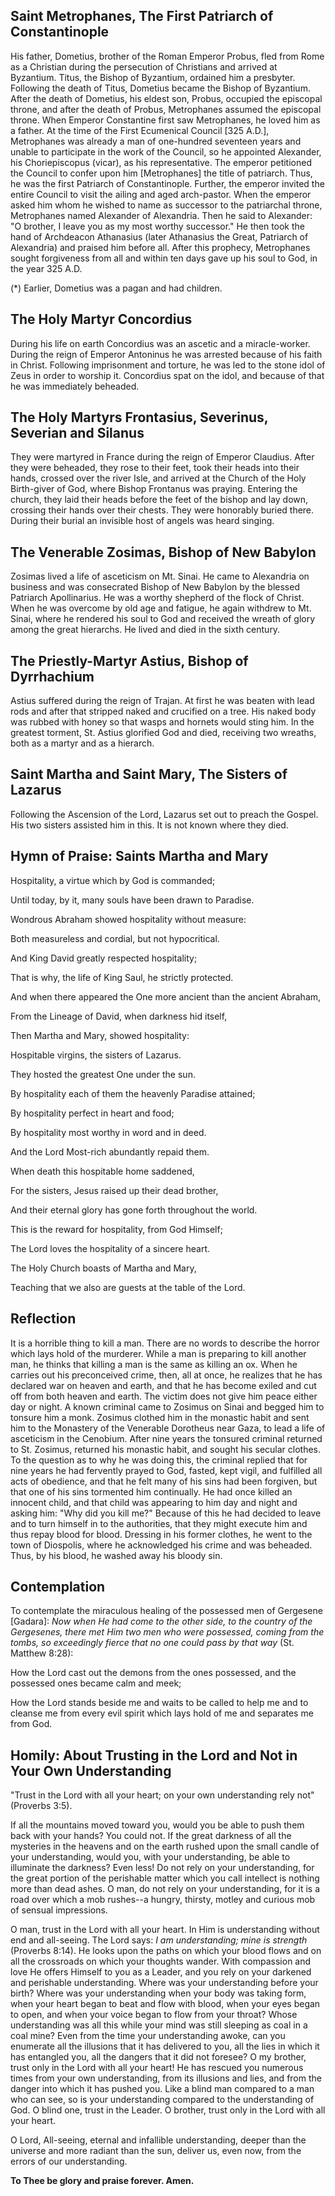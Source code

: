 ## Saint Metrophanes, The First Patriarch of Constantinople

His father, Dometius, brother of the Roman Emperor Probus, fled from Rome as a Christian during the persecution of Christians and arrived at Byzantium. Titus, the Bishop of Byzantium, ordained him a presbyter. Following the death of Titus, Dometius became the Bishop of Byzantium. After the death of Dometius, his eldest son, Probus, occupied the episcopal throne, and after the death of Probus, Metrophanes assumed the episcopal throne. When Emperor Constantine first saw Metrophanes, he loved him as a father. At the time of the First Ecumenical Council [325 A.D.], Metrophanes was already a man of one-hundred seventeen years and unable to participate in the work of the Council, so he appointed Alexander, his Choriepiscopus (vicar), as his representative. The emperor petitioned the Council to confer upon him [Metrophanes] the title of patriarch. Thus, he was the first Patriarch of Constantinople. Further, the emperor invited the entire Council to visit the ailing and aged arch-pastor. When the emperor asked him whom he wished to name as successor to the patriarchal throne, Metrophanes named Alexander of Alexandria. Then he said to Alexander: "O brother, I leave you as my most worthy successor." He then took the hand of Archdeacon Athanasius (later Athanasius the Great, Patriarch of Alexandria) and praised him before all. After this prophecy, Metrophanes sought forgiveness from all and within ten days gave up his soul to God, in the year 325 A.D.

(*) Earlier, Dometius was a pagan and had children.

## The Holy Martyr Concordius

During his life on earth Concordius was an ascetic and a miracle-worker. During the reign of Emperor Antoninus he was arrested because of his faith in Christ. Following imprisonment and torture, he was led to the stone idol of Zeus in order to worship it. Concordius spat on the idol, and because of that he was immediately beheaded.

## The Holy Martyrs Frontasius, Severinus, Severian and Silanus

They were martyred in France during the reign of Emperor Claudius. After they were beheaded, they rose to their feet, took their heads into their hands, crossed over the river Isle, and arrived at the Church of the Holy Birth-giver of God, where Bishop Frontanus was praying. Entering the church, they laid their heads before the feet of the bishop and lay down, crossing their hands over their chests. They were honorably buried there. During their burial an invisible host of angels was heard singing.

## The Venerable Zosimas, Bishop of New Babylon

Zosimas lived a life of asceticism on Mt. Sinai. He came to Alexandria on business and was consecrated Bishop of New Babylon by the blessed Patriarch Apollinarius. He was a worthy shepherd of the flock of Christ. When he was overcome by old age and fatigue, he again withdrew to Mt. Sinai, where he rendered his soul to God and received the wreath of glory among the great hierarchs. He lived and died in the sixth century.

## The Priestly-Martyr Astius, Bishop of Dyrrhachium

Astius suffered during the reign of Trajan. At first he was beaten with lead rods and after that stripped naked and crucified on a tree. His naked body was rubbed with honey so that wasps and hornets would sting him. In the greatest torment, St. Astius glorified God and died, receiving two wreaths, both as a martyr and as a hierarch.

## Saint Martha and Saint Mary, The Sisters of Lazarus

Following the Ascension of the Lord, Lazarus set out to preach the Gospel. His two sisters assisted him in this. It is not known where they died.


## Hymn of Praise: Saints Martha and Mary

Hospitality, a virtue which by God is commanded; 

Until today, by it, many souls have been drawn to Paradise. 

Wondrous Abraham showed hospitality without measure: 

Both measureless and cordial, but not hypocritical. 

And King David greatly respected hospitality; 

That is why, the life of King Saul, he strictly protected. 

And when there appeared the One more ancient than the ancient Abraham, 

From the Lineage of David, when darkness hid itself, 

Then Martha and Mary, showed hospitality: 

Hospitable virgins, the sisters of Lazarus. 

They hosted the greatest One under the sun. 

By hospitality each of them the heavenly Paradise attained; 

By hospitality perfect in heart and food; 

By hospitality most worthy in word and in deed. 

And the Lord Most-rich abundantly repaid them. 

When death this hospitable home saddened, 

For the sisters, Jesus raised up their dead brother, 

And their eternal glory has gone forth throughout the world. 

This is the reward for hospitality, from God Himself; 

The Lord loves the hospitality of a sincere heart. 

The Holy Church boasts of Martha and Mary, 

Teaching that we also are guests at the table of the Lord.


## Reflection

It is a horrible thing to kill a man. There are no words to describe the horror which lays hold of the murderer. While a man is preparing to kill another man, he thinks that killing a man is the same as killing an ox. When he carries out his preconceived crime, then, all at once, he realizes that he has declared war on heaven and earth, and that he has become exiled and cut off from both heaven and earth. The victim does not give him peace either day or night. A known criminal came to Zosimus on Sinai and begged him to tonsure him a monk. Zosimus clothed him in the monastic habit and sent him to the Monastery of the Venerable Dorotheus near Gaza, to lead a life of asceticism in the Cenobium. After nine years the tonsured criminal returned to St. Zosimus, returned his monastic habit, and sought his secular clothes. To the question as to why he was doing this, the criminal replied that for nine years he had fervently prayed to God, fasted, kept vigil, and fulfilled all acts of obedience, and that he felt many of his sins had been forgiven, but that one of his sins tormented him continually. He had once killed an innocent child, and that child was appearing to him day and night and asking him: "Why did you kill me?" Because of this he had decided to leave and to turn himself in to the authorities, that they might execute him and thus repay blood for blood. Dressing in his former clothes, he went to the town of Diospolis, where he acknowledged his crime and was beheaded. Thus, by his blood, he washed away his bloody sin.


## Contemplation

To contemplate the miraculous healing of the possessed men of Gergesene [Gadara]: *Now when He had come to the other side, to the country of the Gergesenes, there met Him two men who were possessed, coming from the tombs, so exceedingly fierce that no one could pass by that way* (St. Matthew 8:28):

How the Lord cast out the demons from the ones possessed, and the possessed ones became calm and meek;

How the Lord stands beside me and waits to be called to help me and to cleanse me from every evil spirit which lays hold of me and separates me from God.


## Homily: About Trusting in the Lord and Not in Your Own Understanding

"Trust in the Lord with all your heart; on your own understanding rely not" (Proverbs 3:5).

If all the mountains moved toward you, would you be able to push them back with your hands? You could not. If the great darkness of all the mysteries in the heavens and on the earth rushed upon the small candle of your understanding, would you, with your understanding, be able to illuminate the darkness? Even less! Do not rely on your understanding, for the great portion of the perishable matter which you call intellect is nothing more than dead ashes. O man, do not rely on your understanding, for it is a road over which a mob rushes--a hungry, thirsty, motley and curious mob of sensual impressions.

O man, trust in the Lord with all your heart. In Him is understanding without end and all-seeing. The Lord says: *I am understanding; mine is strength* (Proverbs 8:14). He looks upon the paths on which your blood flows and on all the crossroads on which your thoughts wander. With compassion and love He offers Himself to you as a Leader, and you rely on your darkened and perishable understanding. Where was your understanding before your birth? Where was your understanding when your body was taking form, when your heart began to beat and flow with blood, when your eyes began to open, and when your voice began to flow from your throat? Whose understanding was all this while your mind was still sleeping as coal in a coal mine? Even from the time your understanding awoke, can you enumerate all the illusions that it has delivered to you, all the lies in which it has entangled you, all the dangers that it did not foresee? O my brother, trust only in the Lord with all your heart! He has rescued you numerous times from your own understanding, from its illusions and lies, and from the danger into which it has pushed you. Like a blind man compared to a man who can see, so is your understanding compared to the understanding of God. O blind one, trust in the Leader. O brother, trust only in the Lord with all your heart.

O Lord, All-seeing, eternal and infallible understanding, deeper than the universe and more radiant than the sun, deliver us, even now, from the errors of our understanding.

**To Thee be glory and praise forever. Amen.**
